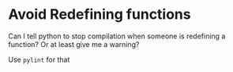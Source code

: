 # Avoid Redefining functions

Can I tell python to stop compilation when someone is redefining a function?
Or at least give me a warning?

Use `pylint` for that


